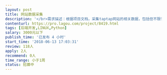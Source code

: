 ```yaml
---                
layout: post       
title: 网站数据采集           
description: '</br>需求描述：根据项目文档，采集taptap网站的相关数据，包括但不限于游戏评分、发行商、当前版本、评论数据等 </br>技能需求：掌握扎实的python爬虫技术（包括requests、beautifulsoup、selenium） </br>合作方式：可以远程开发，最好周末能来驻场。（可长期合作）</br>'     
contenturl: https://pro.lagou.com/project/8419.html      
tags: [后端开发,LINUX,Python]            
salary: 3000元以下          
publish_time: '已发布 4 小时'         
start_time: '2018-06-13 17:03:31'           
review: 118人                   
apply: 2人                   
recommend: 0人                   
time_range: 小于1周              
status: 招募中                  
---                 
```

